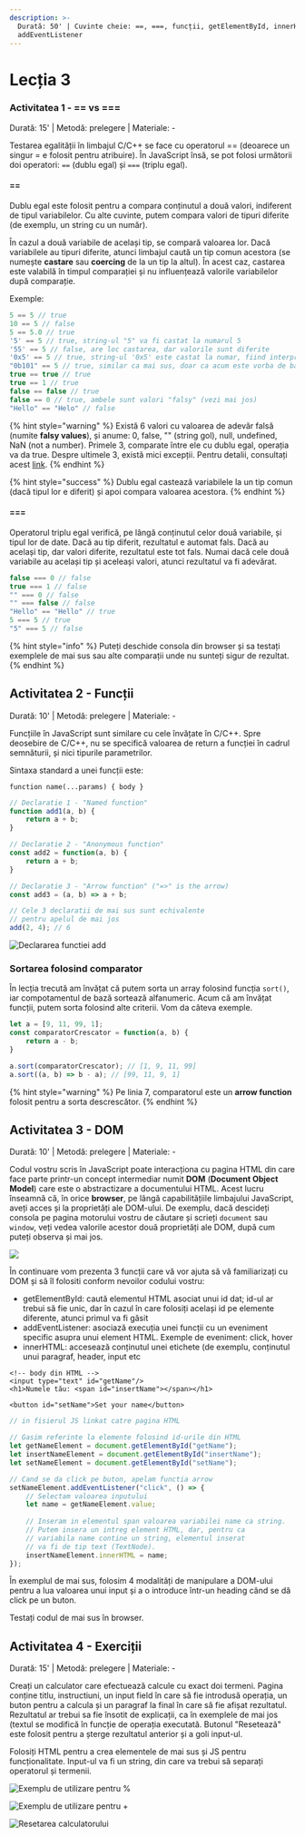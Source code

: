 ```yaml
---
description: >-
  Durată: 50' | Cuvinte cheie: ==, ===, funcții, getElementById, innerHTML,
  addEventListener
---
```


# Lecția 3

### Activitatea 1 -  == vs ===

Durată: 15' \| Metodă: prelegere \| Materiale: -

Testarea egalității în limbajul C/C++ se face cu operatorul == \(deoarece un singur = e folosit pentru atribuire\). În JavaScript însă, se pot folosi următorii doi operatori: `==` \(dublu egal\) și `===` \(triplu egal\). 

#### ==

Dublu egal este folosit pentru a compara conținutul a două valori, indiferent de tipul variabilelor. Cu alte cuvinte, putem compara valori de tipuri diferite \(de exemplu, un string cu un număr\).

În cazul a două variabile de același tip, se compară valoarea lor. Dacă variabilele au tipuri diferite, atunci limbajul caută un tip comun acestora \(se numește **castare** sau **coercing** de la un tip la altul\). În acest caz, castarea este valabilă în timpul comparației și nu influențează valorile variabilelor după comparație.

Exemple:

```javascript
5 == 5 // true
10 == 5 // false
5 == 5.0 // true
'5' == 5 // true, string-ul "5" va fi castat la numarul 5
'55' == 5 // false, are loc castarea, dar valorile sunt diferite
'0x5' == 5 // true, string-ul '0x5' este castat la numar, fiind interpretat ca valoarea 5 scrisa in baza 16
"0b101" == 5 // true, similar ca mai sus, doar ca acum este vorba de baza 2
true == true // true
true == 1 // true
false == false // true
false == 0 // true, ambele sunt valori "falsy" (vezi mai jos)
"Hello" == "Helo" // false
```

{% hint style="warning" %}
Există 6 valori cu valoarea de adevăr falsă \(numite **falsy values**\), și anume: 0, false, "" \(string gol\), null, undefined, NaN \(not a number\). Primele 3, comparate între ele cu dublu egal, operația va da true. Despre ultimele 3, există mici excepții. Pentru detalii, consultați acest [link](https://codeburst.io/javascript-double-equals-vs-triple-equals-61d4ce5a121a).
{% endhint %}

{% hint style="success" %}
Dublu egal castează variabilele la un tip comun \(dacă tipul lor e diferit\) și apoi compara valoarea acestora.
{% endhint %}

#### ===

Operatorul triplu egal verifică, pe lângă conținutul celor două variabile, și tipul lor de date. Dacă au tip diferit, rezultatul e automat fals. Dacă au același tip, dar valori diferite, rezultatul este tot fals. Numai dacă cele două variabile au același tip și aceleași valori, atunci rezultatul va fi adevărat.

```javascript
false === 0 // false
true === 1 // false
"" === 0 // false
"" === false // false
"Hello" == "Hello" // true
5 === 5 // true
"5" === 5 // false
```

{% hint style="info" %}
Puteți deschide consola din browser și sa testați exemplele de mai sus sau alte comparații unde nu sunteți sigur de rezultat.
{% endhint %}

## Activitatea 2 - Funcții

Durată: 10' \| Metodă: prelegere \| Materiale: -

Funcțiile în JavaScript sunt similare cu cele învățate în C/C++. Spre deosebire de C/C++, nu se specifică valoarea de return a funcției în cadrul semnăturii, și nici tipurile parametrilor.

Sintaxa standard a unei funcții este:

`function name(...params) { body }`

```javascript
// Declaratie 1 - "Named function"
function add1(a, b) {
    return a + b;
}

// Declaratie 2 - "Anonymous function"
const add2 = function(a, b) {
    return a + b;
}

// Declaratie 3 - "Arrow function" ("=>" is the arrow)
const add3 = (a, b) => a + b;

// Cele 3 declaratii de mai sus sunt echivalente
// pentru apelul de mai jos
add(2, 4); // 6
```

![Declararea functiei add](../.gitbook/assets/screenshot-2020-03-15-at-21.24.44.png)

### Sortarea folosind comparator

În lecția trecută am învățat că putem sorta un array folosind funcția `sort()`, iar compotamentul de bază sortează alfanumeric. Acum că am învățat funcții, putem sorta folosind alte criterii. Vom da câteva exemple.

```javascript
let a = [9, 11, 99, 1];
const comparatorCrescator = function(a, b) {
    return a - b;
}

a.sort(comparatorCrescator); // [1, 9, 11, 99]
a.sort((a, b) => b - a); // [99, 11, 9, 1]
```

{% hint style="warning" %}
Pe linia 7, comparatorul este un **arrow function** folosit pentru a sorta descrescător.
{% endhint %}

## Activitatea 3 - DOM

Durată: 10' \| Metodă: prelegere \| Materiale: -

Codul vostru scris în JavaScript poate interacționa cu pagina HTML din care face parte printr-un concept intermediar numit **DOM** \(**Document Object Model**\) care este o abstractizare a documentului HTML. Acest lucru înseamnă că, în orice **browser**, pe lângă capabilitățiile limbajului JavaScript, aveți acces și la proprietăți ale DOM-ului. De exemplu, dacă descideți consola pe pagina motorului vostru de căutare și scrieți `document` sau `window`, veți vedea valorile acestor două proprietăți ale DOM, după cum puteți observa și mai jos.

![](../.gitbook/assets/screenshot-2020-03-15-at-21.41.55.png)

În continuare vom prezenta 3 funcții care vă vor ajuta să vă familiarizați cu DOM și să îl folositi conform nevoilor codului vostru:

* getElementById: caută elementul HTML asociat unui id dat; id-ul ar trebui să fie unic, dar în cazul în care folosiți același id pe elemente diferente, atunci primul va fi găsit
* addEventListener: asociază execuția unei funcții cu un eveniment specific asupra unui element HTML. Exemple de eveniment: click, hover
* innerHTML: accesează conținutul unei etichete \(de exemplu, conținutul unui paragraf, header, input etc

```markup
<!-- body din HTML -->
<input type="text" id="getName"/>
<h1>Numele tău: <span id="insertName"></span></h1>

<button id="setName">Set your name</button>
```

```javascript
// in fisierul JS linkat catre pagina HTML

// Gasim referinte la elemente folosind id-urile din HTML
let getNameElement = document.getElementById("getName");
let insertNameElement = document.getElementById("insertName");
let setNameElement = document.getElementById("setName");

// Cand se da click pe buton, apelam functia arrow
setNameElement.addEventListener("click", () => {
    // Selectam valoarea inputului
    let name = getNameElement.value;
    
    // Inseram in elementul span valoarea variabilei name ca string.
    // Putem insera un intreg element HTML, dar, pentru ca
    // variabila name contine un string, elementul inserat
    // va fi de tip text (TextNode).
    insertNameElement.innerHTML = name;
});
```

În exemplul de mai sus, folosim 4 modalități de manipulare a DOM-ului pentru a lua valoarea unui input și a o introduce într-un heading când se dă click pe un buton.

Testați codul de mai sus în browser.

## Activitatea 4 - Exerciții

Durată: 15' \| Metodă: prelegere \| Materiale: -

Creați un calculator care efectuează calcule cu exact doi termeni. Pagina conține titlu, instructiuni, un input field în care să fie introdusă operația, un buton pentru a calcula și un paragraf la final în care să fie afișat rezultatul. Rezultatul ar trebui sa fie însotit de explicații, ca în exemplele de mai jos \(textul se modifică în funcție de operația executată. Butonul "Resetează" este folosit pentru a șterge rezultatul anterior și a goli input-ul.

Folosiți HTML pentru a crea elementele de mai sus și JS pentru funcționalitate. Input-ul va fi un string, din care va trebui să separați operatorul și termenii.

![Exemplu de utilizare pentru %](../.gitbook/assets/screenshot-2020-03-16-at-18.08.58.png)

![Exemplu de utilizare pentru +](../.gitbook/assets/screenshot-2020-03-16-at-18.09.22.png)

![Resetarea calculatorului](../.gitbook/assets/screenshot-2020-03-16-at-18.10.07.png)





